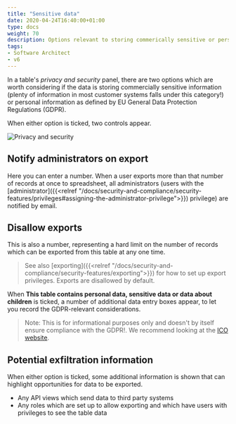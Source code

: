 ```yaml
---
title: "Sensitive data"
date: 2020-04-24T16:40:00+01:00
type: docs
weight: 70
description: Options relevant to storing commerically sensitive or personal data
tags:
- Software Architect
- v6
---
```

In a table's _privacy and security_ panel, there are two options which are worth considering if the data is storing commercially sensitive information (plenty of information in most customer systems falls under this category!) or personal information as defined by EU General Data Protection Regulations (GDPR).

When either option is ticked, two controls appear.

![Privacy and security](/privacy-and-security.png)

## Notify administrators on export
Here you can enter a number. When a user exports more than that number of records at once to spreadsheet, all administrators (users with the [administrator]({{<relref "/docs/security-and-compliance/security-features/privileges#assigning-the-administrator-privilege">}}) privilege) are notified by email.

## Disallow exports
This is also a number, representing a hard limit on the number of records which can be exported from this table at any one time.

> See also [exporting]({{<relref "/docs/security-and-compliance/security-features/exporting">}}) for how to set up export privileges. Exports are disallowed by default.

When **This table contains personal data, sensitive data or data about children** is ticked, a number of additional data entry boxes appear, to let you record the GDPR-relevant considerations.

> Note: This is for informational purposes only and doesn't by itself ensure compliance with the GDPR!. We recommend looking at the [ICO website](https://ico.org.uk/for-organisations/guide-to-the-general-data-protection-regulation-gdpr/).

## Potential exfiltration information
When either option is ticked, some additional information is shown that can highlight opportunities for data to be exported.
* Any API views which send data to third party systems
* Any roles which are set up to allow exporting and which have users with privileges to see the table data